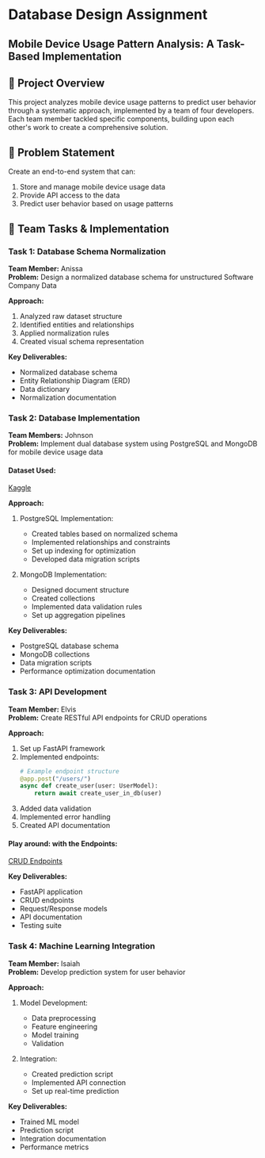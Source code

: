 # Database Design Assignment

## Mobile Device Usage Pattern Analysis: A Task-Based Implementation

## 📱 Project Overview
This project analyzes mobile device usage patterns to predict user behavior through a systematic approach, implemented by a team of four developers. Each team member tackled specific components, building upon each other's work to create a comprehensive solution.

## 🎯 Problem Statement
Create an end-to-end system that can:
1. Store and manage mobile device usage data
2. Provide API access to the data
3. Predict user behavior based on usage patterns

## 👥 Team Tasks & Implementation

### Task 1: Database Schema Normalization
**Team Member:** Anissa  
**Problem:** Design a normalized database schema for unstructured Software Company Data

**Approach:**
1. Analyzed raw dataset structure
2. Identified entities and relationships
3. Applied normalization rules
4. Created visual schema representation

**Key Deliverables:**
- Normalized database schema
- Entity Relationship Diagram (ERD)
- Data dictionary
- Normalization documentation

### Task 2: Database Implementation
**Team Members:** Johnson  
**Problem:** Implement dual database system using PostgreSQL and MongoDB for  mobile device usage data

#### Dataset Used:
[Kaggle](https://www.kaggle.com/datasets/valakhorasani/mobile-device-usage-and-user-behavior-dataset)

**Approach:**
1. PostgreSQL Implementation:
   - Created tables based on normalized schema
   - Implemented relationships and constraints
   - Set up indexing for optimization
   - Developed data migration scripts

2. MongoDB Implementation:
   - Designed document structure
   - Created collections
   - Implemented data validation rules
   - Set up aggregation pipelines

**Key Deliverables:**
- PostgreSQL database schema
- MongoDB collections
- Data migration scripts
- Performance optimization documentation

### Task 3: API Development
**Team Member:** Elvis  
**Problem:** Create RESTful API endpoints for CRUD operations

**Approach:**
1. Set up FastAPI framework
2. Implemented endpoints:
   ```python
   # Example endpoint structure
   @app.post("/users/")
   async def create_user(user: UserModel):
       return await create_user_in_db(user)
   ```
3. Added data validation
4. Implemented error handling
5. Created API documentation

#### Play around: with the Endpoints:

[CRUD Endpoints](https://crudendpoints.onrender.com/docs)

**Key Deliverables:**
- FastAPI application
- CRUD endpoints
- Request/Response models
- API documentation
- Testing suite

### Task 4: Machine Learning Integration
**Team Member:** Isaiah  
**Problem:** Develop prediction system for user behavior

**Approach:**
1. Model Development:
   - Data preprocessing
   - Feature engineering
   - Model training
   - Validation

2. Integration:
   - Created prediction script
   - Implemented API connection
   - Set up real-time prediction

**Key Deliverables:**
- Trained ML model
- Prediction script
- Integration documentation
- Performance metrics